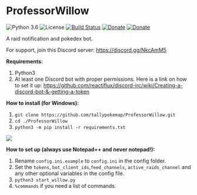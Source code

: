 # ProfessorWillow

![Python 3.6](https://img.shields.io/badge/python-3.6-blue.svg) ![License](https://img.shields.io/github/license/tallypokemap/ProfessorWillow.svg) [![Build Status](https://travis-ci.org/tallypokemap/ProfessorWillow.svg?branch=master)](https://travis-ci.org/tallypokemap/ProfessorWillow) [![Donate](https://img.shields.io/badge/Donate-PayPal-green.svg)](paypal.me/dneal12) [![Donate](https://img.shields.io/badge/Donate-Patreon-green.svg)](patreon.com/dneal12)

A raid notification and pokedex bot.

For support, join this Discord server: https://discord.gg/NkcAmM5

**Requirements:**

1. Python3
2. At least one Discord bot with proper permissions.  Here is a link on how to set it up: https://github.com/reactiflux/discord-irc/wiki/Creating-a-discord-bot-&-getting-a-token

**How to install (for Windows):**

1. `git clone https://github.com/tallypokemap/ProfessorWillow.git`
2. `cd ./ProfessorWillow`
3. `python3 -m pip install -r requirements.txt`

![](http://i.imgur.com/n4gs3C9.png)

**How to set up (always use Notepad++ and never notepad!):**

1. Rename `config.ini.example` to `config.ini` in the config folder.
2. Set the `tokens`, `bot_client_ids`,`feed_channels`, `active_raids_channel` and any other optional variables in the config file.
3. `python3 start_willow.py`
4. `%commands` if you need a list of commands.